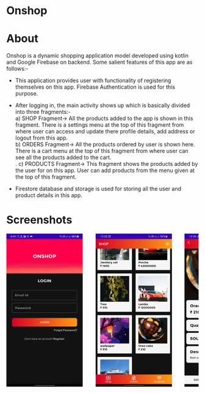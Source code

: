 # Onshop

# About 

Onshop is a dynamic shopping application model developed using kotlin and Google Firebase on backend. Some salient features of this app are as follows:-

* This application provides user with functionality of registering themselves on this app. Firebase Authentication is used for this purpose. 

* After logging in, the main activity shows up which is basically divided into three fragments:-<br/>
  a) SHOP Fragment-> All the products added to the app is shown in this fragment. There is a settings menu at the top of this fragment from where user can access and update there profile details, add address or logout from this app.<br/>
  b) ORDERS Fragment-> All the products ordered by user is shown here. There is a cart menu at the top of this fragment from where user can see all the products added to the cart.<br/>.
  c) PRODUCTS Fragment-> This fragment shows the products added by the user for on this app. User can add products from the menu given at the top of this fragment.<br/>
  
* Firestore database and storage is used for storing all the user and product details in this app.

# Screenshots

<pre>
<img src="https://github.com/SarthakKl/Onshop/blob/master/app/ss1.jpeg" width="200" height="400"/>    <img src="https://github.com/SarthakKl/Onshop/blob/master/app/ss2.jpeg" width="200" height="400"/>    <img src="https://github.com/SarthakKl/Onshop/blob/master/app/ss3.jpeg" width="200" height="400"/>    <img src="https://github.com/SarthakKl/Onshop/blob/master/app/ss4.jpeg" width="200" height="400"/>    <img src="https://github.com/SarthakKl/Onshop/blob/master/app/ss5.jpeg" width="200" height="400"/>    <img src="https://github.com/SarthakKl/Onshop/blob/master/app/ss6.jpeg" width="200" height="400"/>    <img src="https://github.com/SarthakKl/Onshop/blob/master/app/ss7.jpeg" width="200" height="400"/>    <img src="https://github.com/SarthakKl/Onshop/blob/master/app/ss8.jpeg" width="200" height="400"/>    <img src="https://github.com/SarthakKl/Onshop/blob/master/app/ss9.jpeg" width="200" height="400"/>    <img src="https://github.com/SarthakKl/Onshop/blob/master/app/ss10.jpeg" width="200" height="400"/>

</pre>
